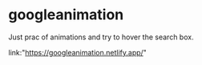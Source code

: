 # googleanimation


Just prac of animations and try to hover the search box.


link:"https://googleanimation.netlify.app/"

